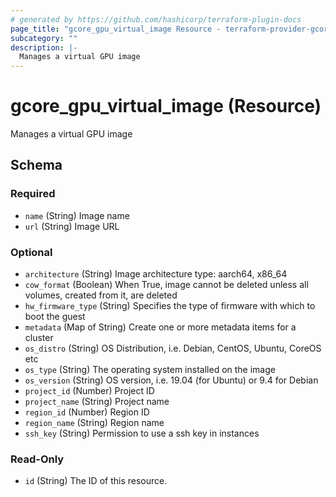 ```yaml
---
# generated by https://github.com/hashicorp/terraform-plugin-docs
page_title: "gcore_gpu_virtual_image Resource - terraform-provider-gcore"
subcategory: ""
description: |-
  Manages a virtual GPU image
---
```


# gcore_gpu_virtual_image (Resource)

Manages a virtual GPU image



<!-- schema generated by tfplugindocs -->
## Schema

### Required

- `name` (String) Image name
- `url` (String) Image URL

### Optional

- `architecture` (String) Image architecture type: aarch64, x86_64
- `cow_format` (Boolean) When True, image cannot be deleted unless all volumes, created from it, are deleted
- `hw_firmware_type` (String) Specifies the type of firmware with which to boot the guest
- `metadata` (Map of String) Create one or more metadata items for a cluster
- `os_distro` (String) OS Distribution, i.e. Debian, CentOS, Ubuntu, CoreOS etc
- `os_type` (String) The operating system installed on the image
- `os_version` (String) OS version, i.e. 19.04 (for Ubuntu) or 9.4 for Debian
- `project_id` (Number) Project ID
- `project_name` (String) Project name
- `region_id` (Number) Region ID
- `region_name` (String) Region name
- `ssh_key` (String) Permission to use a ssh key in instances

### Read-Only

- `id` (String) The ID of this resource.
